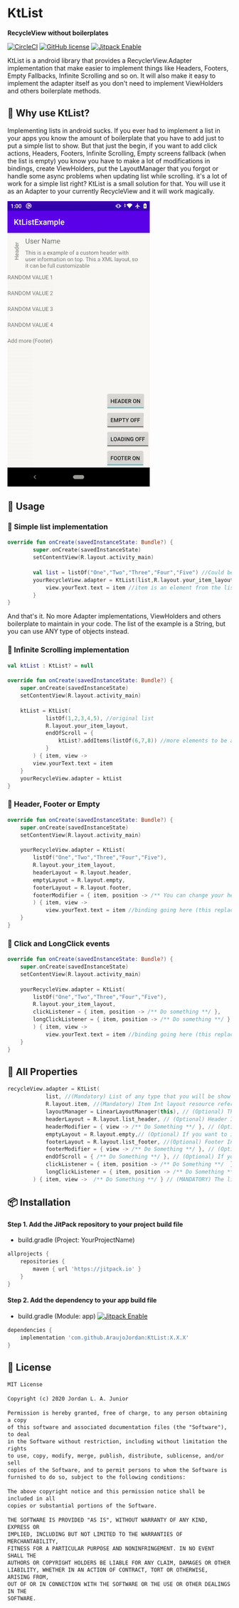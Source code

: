 # KtList
**RecycleView without boilerplates**


[![CircleCI](https://circleci.com/gh/AraujoJordan/KtList.svg?style=shield)](https://circleci.com/gh/AraujoJordan/KtList)
[![GitHub license](https://img.shields.io/github/license/Naereen/StrapDown.js.svg)](https://github.com/AraujoJordan/KtList/LICENSE)
[![Jitpack Enable](https://jitpack.io/v/AraujoJordan/KtList.svg)](https://jitpack.io/AraujoJordan/KtList/)


KtList is a android library that provides a RecyclerView.Adapter implementation that make easier to implement things like Headers, Footers, Empty Fallbacks, Infinite Scrolling and so on. It will also make it easy to implement the adapter itself as you don't need to implement ViewHolders and others boilerplate methods.

## 🚀 Why use KtList?

Implementing lists in android sucks. If you ever had to implement a list in your apps you know the amount of boilerplate that you have to add just to put a simple list to show. But that just the begin, if you want to add click actions, Headers, Footers, Infinite Scrolling, Empty screens fallback (when the list is empty) you know you have to make a lot of modifications in bindings, create ViewHolders, put the LayoutManager that you forgot or handle some async problems when updating list while scrolling. it's a lot of work for a simple list right?
KtList is a small solution for that. You will use it as an Adapter to your currently RecycleView and it will work magically.

![](docs/assets/ktlist.gif)

## 📖 Usage

### 🌟 Simple list implementation
```kotlin
override fun onCreate(savedInstanceState: Bundle?) {
        super.onCreate(savedInstanceState)
        setContentView(R.layout.activity_main)                    

        val list = listOf("One","Two","Three","Four","Five") //Could be any type of object
        yourRecycleView.adapter = KtList(list,R.layout.your_item_layout) { item, view ->
            view.yourText.text = item //item is an element from the listOf above
        }
}
```
And that's it. No more Adapter implementations, ViewHolders and others boilerplate to maintain in your code.
The list of the example is a String, but you can use ANY type of objects instead.

### 🌟 Infinite Scrolling implementation
```kotlin
val ktList : KtList? = null 

override fun onCreate(savedInstanceState: Bundle?) {
    super.onCreate(savedInstanceState)
    setContentView(R.layout.activity_main)                    
    
    ktList = KtList(
            listOf(1,2,3,4,5), //original list
            R.layout.your_item_layout,
            endOfScroll = {
                ktList?.addItems(listOf(6,7,8)) //more elements to be add to the list
            }
        ) { item, view ->
        view.yourText.text = item
    }
    yourRecycleView.adapter = ktList
}
```
### 🌟 Header, Footer or Empty
```kotlin
override fun onCreate(savedInstanceState: Bundle?) {
    super.onCreate(savedInstanceState)
    setContentView(R.layout.activity_main)                    
    
    yourRecycleView.adapter = KtList(
        listOf("One","Two","Three","Four","Five"),
        R.layout.your_item_layout,
        headerLayout = R.layout.header,
        emptyLayout = R.layout.empty,
        footerLayout = R.layout.footer,
        footerModifier = { item, position -> /** You can change your header/footer like this here **/ }
        ) { item, view ->
            view.yourText.text = item //binding going here (this replace the ViewHolder)
    }
}
```
### 🌟 Click and LongClick events
```kotlin
override fun onCreate(savedInstanceState: Bundle?) {
    super.onCreate(savedInstanceState)
    setContentView(R.layout.activity_main)                    
    
    yourRecycleView.adapter = KtList(
        listOf("One","Two","Three","Four","Five"),
        R.layout.your_item_layout,
        clickListener = { item, position -> /** Do something **/ },
        longClickListener = { item, position -> /** Do something **/ }
        ) { item, view ->
            view.yourText.text = item //binding going here (this replace the ViewHolder)
    }
}
```

## 📖 All Properties
```kotlin
recycleView.adapter = KtList(
            list, //(Mandatory) List of any type that you will be show (ex: ArrayList<String>, LinkedList<Person>, listOf(1,2,3)...)
            R.layout.item, //(Mandatory) Item Int layout resource reference (ex: R.layout.item_view)
            layoutManager = LinearLayoutManager(this), // (Optional) The type of layout, if you don't put it, it will be LinearLayout
            headerLayout = R.layout.list_header, // (Optional) Header Int layout resource reference (ex: R.layout.list_header)
            headerModifier = { view -> /** Do Something **/ }, // (Optional) If you want to modifier your header elements, use this param
            emptyLayout = R.layout.empty,// (Optional) If you want to implement infinite scrolling, implement this lambda
            footerLayout = R.layout.list_footer, //(Optional) Footer Int layout resource reference (ex: R.layout.list_footer)
            footerModifier = { view -> /** Do Something **/ }, // (Optional) If you want to modifier your footer elements, use this param
            endOfScroll = { /** Do Something **/ }, // (Optional) If you want to implement infinite scrolling, implement this lambda
            clickListener = { item, position -> /** Do Something **/  },// (Optional) If you want to implement click action in the entire list item, implement this lambda
            longClickListener = { item, position -> /** Do Something **/  }// (Optional) If you want to implement long click action in the entire list item, implement this lambda
        ) { item, view ->  /** Do Something **/ } // (MANDATORY) The list item binding
```

## 📦 Installation

#### Step 1. Add the JitPack repository to your project build file

+ build.gradle (Project: YourProjectName)
```gradle
allprojects {
	repositories {
		maven { url 'https://jitpack.io' }
	}
}
```

#### Step 2. Add the dependency to your app build file 

+ build.gradle (Module: app) [![Jitpack Enable](https://jitpack.io/v/AraujoJordan/KtList.svg)](https://jitpack.io/AraujoJordan/KtList/)
```gradle
dependencies {
	implementation 'com.github.AraujoJordan:KtList:X.X.X'
}
```


## 📄 License
```
MIT License

Copyright (c) 2020 Jordan L. A. Junior

Permission is hereby granted, free of charge, to any person obtaining a copy
of this software and associated documentation files (the "Software"), to deal
in the Software without restriction, including without limitation the rights
to use, copy, modify, merge, publish, distribute, sublicense, and/or sell
copies of the Software, and to permit persons to whom the Software is
furnished to do so, subject to the following conditions:

The above copyright notice and this permission notice shall be included in all
copies or substantial portions of the Software.

THE SOFTWARE IS PROVIDED "AS IS", WITHOUT WARRANTY OF ANY KIND, EXPRESS OR
IMPLIED, INCLUDING BUT NOT LIMITED TO THE WARRANTIES OF MERCHANTABILITY,
FITNESS FOR A PARTICULAR PURPOSE AND NONINFRINGEMENT. IN NO EVENT SHALL THE
AUTHORS OR COPYRIGHT HOLDERS BE LIABLE FOR ANY CLAIM, DAMAGES OR OTHER
LIABILITY, WHETHER IN AN ACTION OF CONTRACT, TORT OR OTHERWISE, ARISING FROM,
OUT OF OR IN CONNECTION WITH THE SOFTWARE OR THE USE OR OTHER DEALINGS IN THE
SOFTWARE.
```
